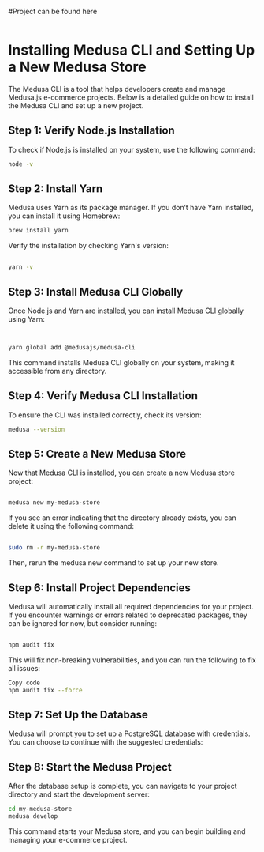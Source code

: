 #Project can be found here
```https://github.com/microCloudCode/my-medusa-store.git
```
# Installing Medusa CLI and Setting Up a New Medusa Store

The Medusa CLI is a tool that helps developers create and manage Medusa.js e-commerce projects. Below is a detailed guide on how to install the Medusa CLI and set up a new project.

## Step 1: Verify Node.js Installation

To check if Node.js is installed on your system, use the following command:

```bash
node -v
```
## Step 2: Install Yarn
Medusa uses Yarn as its package manager. If you don’t have Yarn installed, you can install it using Homebrew:

```bash
brew install yarn
```
Verify the installation by checking Yarn's version:

```bash

yarn -v
```
## Step 3: Install Medusa CLI Globally
Once Node.js and Yarn are installed, you can install Medusa CLI globally using Yarn:

```bash


yarn global add @medusajs/medusa-cli
```

This command installs Medusa CLI globally on your system, making it accessible from any directory.

##  Step 4: Verify Medusa CLI Installation
To ensure the CLI was installed correctly, check its version:

```bash
medusa --version
```
## Step 5: Create a New Medusa Store
Now that Medusa CLI is installed, you can create a new Medusa store project:

```bash

medusa new my-medusa-store
```
If you see an error indicating that the directory already exists, you can delete it using the following command:

```bash

sudo rm -r my-medusa-store
```
Then, rerun the medusa new command to set up your new store.

## Step 6: Install Project Dependencies
Medusa will automatically install all required dependencies for your project. If you encounter warnings or errors related to deprecated packages, they can be ignored for now, but consider running:

```bash

npm audit fix
```
This will fix non-breaking vulnerabilities, and you can run the following to fix all issues:

```bash
Copy code
npm audit fix --force
```
## Step 7: Set Up the Database
Medusa will prompt you to set up a PostgreSQL database with credentials. You can choose to continue with the suggested credentials:


## Step 8: Start the Medusa Project
After the database setup is complete, you can navigate to your project directory and start the development server:

```bash
cd my-medusa-store
medusa develop
```

This command starts your Medusa store, and you can begin building and managing your e-commerce project.
